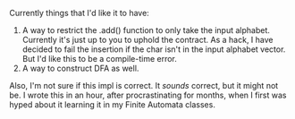 Currently things that I'd like it to have:
1) A way to restrict the .add() function to only take the input alphabet.
   Currently it's just up to you to uphold the contract. As a hack, I have decided to fail the insertion if the
   char isn't in the input alphabet vector. But I'd like this to be a compile-time error.
2) A way to construct DFA as well.

Also, I'm not sure if this impl is correct. It _sounds_ correct, but it might not be.
I wrote this in an hour, after procrastinating for months, when I first was hyped about it learning it in my
Finite Automata classes.